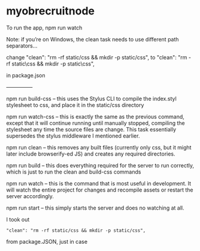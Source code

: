 # myobrecruitnode

To run the app,
npm run watch

Note: if you’re on Windows, the clean task needs to use different path separators…

change
"clean": "rm -rf static/css && mkdir -p static/css",
to
"clean": "rm -rf static\\css && mkdir -p static\\css",

in package.json

—————

npm run build-css – this uses the Stylus CLI to compile the index.styl stylesheet to css, and place it in the static/css directory

npm run watch-css – this is exactly the same as the previous command, except that it will continue running until manually stopped, compiling the stylesheet any time the source files are change. This task essentially supersedes the stylus middleware I mentioned earlier.

npm run clean – this removes any built files (currently only css, but it might later include browserify-ed JS) and creates any required directories.

npm run build – this does everything required for the server to run correctly, which is just to run the clean and build-css commands

npm run watch – this is the command that is most useful in development. It will watch the entire project for changes and recompile assets or restart the server accordingly.

npm run start – this simply starts the server and does no watching at all.




I took out

    "clean": "rm -rf static/css && mkdir -p static/css",

from package.JSON, just in case
